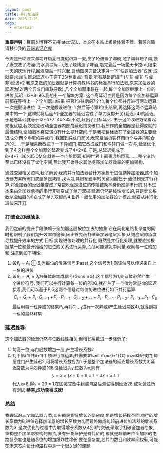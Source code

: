 ```yaml
---
layout: post
title: 并行加法器
date: 2025-7-25
tags:
  - entertain
---
```

**重要声明**：目前本博客不支持latex语法，本文在本站上阅读体验不佳。若感兴趣请移步我的[云端笔记仓库](https://ben-daming.github.io/quartz/project/2025-7-25-%E5%B9%B6%E8%A1%8C%E5%8A%A0%E6%B3%95%E5%99%A8)

今天是坐轮渡来海岛开启夏日度假的第一天,坐了轮渡看了海鸥,吃了海鲜赶了海,换了泳衣洗了海澡(海水真凉啊...),炫了烧烤造了啤酒,唱完最后一场露天卡拉ok,结束一天的欢乐行程,回酒店后一时兴起,启动图灵完备决定冲一下"快速加法器"成就
	成就要求:加法器总延迟小于等于35(划重点)
	背景:所有基础逻辑门(与非,或非,与或非)延迟=2
我原来做的加法器就是计算机教科书的标准串行加法器,原来加法器的延迟为12(两个异或门串联导致),八个全加器串联在一起,每个全加器继承上一位的进位,延迟=12\*8=96.我想出一个解决方案:
	这个高延迟主要是因为每个全加器运算前都在等待上一个全加器出结果
	把第1位往后的7个位,每个位都并行进行两次运算:一次是假设进位=0,一次是假设进位=1
	然后等待第1位出结果,再选择这两个运算结果中的一个
这样就将后面7个全加器的延迟变成了单刀双掷开关(延迟=4)的延迟,于是总延迟就等于12+4\*7=40>35,不对,超出了目标延迟.
由于这个改进方案看起来很优越,我决定先改动全加器内部的延迟找突破口.我制作的全加器是获得成就的最佳结构,全加器本身应该没有什么提升空间,于是我把目标放在了全加器的主要延迟成分:两个串联的异或门.
我回到异或门那关,发现是当初装杯用四个与非门联合造的......于是我果断改进了一下异或门,把它改成或门和与非门做一次与,延迟优化到了4,这样整个全加器的延迟变成了4\*2=8.
于是,总延迟变成了8+4\*7=36>35,OMG,就差一个门的距离,却是世界上最遥远的距离......
整个电路至此已经没有了优化空间,至此我开始寻求其他提高加法器效率的更加架构.

通过查阅相关资料,我了解到:我的并行加法器设计方案属于进位选择加法器,这个加法器方案所需门数量多是缺陷.我认为,其限制速率的关键问题在于,通过预先并行计算,将全加器的延迟量变成了常数8,但是进位的传播链条本身仍然是串行的,只不过本来由全加器承担的串行开销变成了单刀双掷,延迟仍然是线性增长的,只是增长系数从全加器的8变成了单刀双掷的4.业界一般使用的加法器设计模式,就要从并行化进位来开刀.
### 打破全加器抽象
我们之前的提升手段依赖于全加器这层按位加法的抽象,它在简化电路复杂度的同时也限制了我们提升效率的途径,因此首先药打破全加器这层抽象,从更底层的角度寻找提升效率的方式
	目标:实现进位处理的并行化
既然是并行化处理,就要直接根据某一位和最开始给的进位的关系进行运算,而尽可能避免中间量.观察每一位的加和,注意到如下特性:
1. 设$P_i=A_i\oplus B_i$为每位的传递信号(Pass),这个信号为1,则该位可以传递来自上一位的进位
2. 设$G_i=A_i\land B_i$为每位的生成信号(Generate),这个信号为1,则该位必然产生一个进位符号.
我们可以并行计算每一位的P和G,就产生了一个值为常量4的延迟
接着,我们可以基于P,G这两个信号对每位的进位进行如下并行运算:
$$C_i=G_i+P_i\cdot G_{i-1}+P_i\cdot P_{i-1}\cdot G_{i-2}+\dots+P_i\cdot P_{i-1}\cdot P_{i-2}\cdot P_{i-3}\dots P_1\cdot C_0$$
最后用每一位异或的结果$P_i$,再对$C_{i-1}$进行一次异或(产生延迟常数4),就得到每一位的最终结果.
### 延迟推导:
这个加法器的延迟仍然与位数线性相关,但增长系数进一步降低了: 
1. 每高一位,与门层数增加一层,产生增长系数2
2. 对于第i位共(i+1)个项进行或运算,共需要$\lceil \frac{i+1}{2} \rceil$层或门,每层或门产生延迟2,可将增长系数视为1
于是整个加法器的延迟增长系数为3,延迟常数为两次异或的8,设延迟为y,位数为x,则有
$$y=3\times (x-1)+8\pm1=3x+5\pm1$$
代入x=8,得$y=29\pm1$,在图灵完备中组装电路后测试得到延迟28,成功通过所有测试
**恭喜,成功获得成就!**
### 总结
我尝试的三个加法器方案,其实都是线性增长的复杂度,但是增长系数不同.串行的增长系数为8,进位选择加法器的增长系数为4,而最终做成的超前进位加法器的增长系数为3.
这次优化的过程中为取得增长系数从4到3的突破,采取了打破全加器抽象,重构整个加法器架构的做法,没有抽象保护是有代价的,那就是超前进位全加器的电路复杂度也是随着位的增加爆炸性增长.要在复杂度,芯片门数目和效率间权衡,可能在未来芯片设计的路程中是一个很关键的课题.